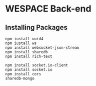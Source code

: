 # WESPACE Back-end

## Installing Packages
```shell
npm iustall uuid4
npm iustall ws
npm install websocket-json-stream
npm install sharedb
npm install rich-text

npm install socket.io-client
npm install socket.io
npm install cors
sharedb-mongo
```

